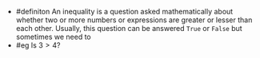 - #definiton An inequality is a question asked mathematically about whether two or more numbers or expressions are greater or lesser than each other. Usually, this question can be answered `True` or `False` but sometimes we need to
- #eg Is $3>4$?